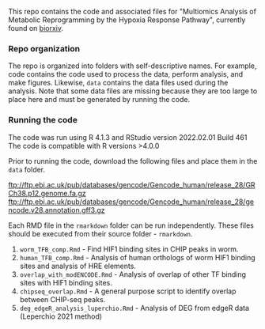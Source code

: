 This repo contains the code and associated files for "Multiomics Analysis of Metabolic Reprogramming by the Hypoxia Response Pathway", currently found on [biorxiv](https://www.biorxiv.org/).

### Repo organization
The repo is organized into folders with self-descriptive names. For example, code contains the code used to process the data, perform analysis, and make figures. Likewise, `data` contains the data files used during the analysis. Note that some data files are missing because they are too large to place here and must be generated by running the code.

### Running the code
The code was run using R 4.1.3 and RStudio version 2022.02.01 Build 461
The code is compatible with R versions >4.0.0

Prior to running the code, download the following files and place them in the `data` folder.

ftp://ftp.ebi.ac.uk/pub/databases/gencode/Gencode_human/release_28/GRCh38.p12.genome.fa.gz
ftp://ftp.ebi.ac.uk/pub/databases/gencode/Gencode_human/release_28/gencode.v28.annotation.gff3.gz

Each RMD file in the `rmarkdown` folder can be run independently. These files should be executed from their source folder - `rmarkdown`.
1. `worm_TFB_comp.Rmd` - Find HIF1 binding sites in CHIP peaks in worm.
2. `human_TFB_comp.Rmd` - Analysis of human orthologs of worm HIF1 binding sites and analysis of HRE elements.
3. `overlap_with_modENCODE.Rmd` - Analysis of overlap of other TF binding sites with HIF1 binding sites.
4. `chipseq_overlap.Rmd` - A general purpose script to identify overlap between CHIP-seq peaks.
5. `deg_edgeR_analysis_luperchio.Rmd` - Analysis of DEG from edgeR data (Leperchio 2021 method)
